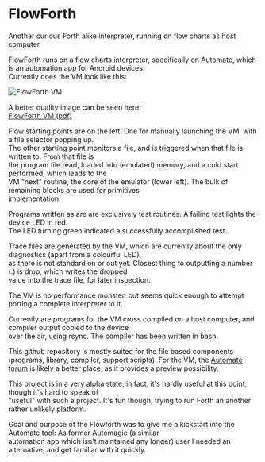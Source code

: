 # FlowForth
Another curious Forth alike interpreter, running on flow charts as host computer

FlowForth runs on a flow charts interpreter, specifically on Automate, which is an automation app for Android devices.  
Currently does the VM look like this:  

![FlowForth VM](http://fachkurs.de/vm/vm.jpg)

A better quality image can be seen here:   
[FlowForth VM (pdf)](http://fachkurs.de/vm/vm.pdf)  

Flow starting points are on the left. One for manually launching the VM, with a file selector popping up.  
The other starting point monitors a file, and is triggered when that file is written to. From that file is  
the program file read, loaded into (emulated) memory, and a cold start performed, which leads to the  
VM "next" routine, the core of the emulator (lower left). The bulk of remaining blocks are used for primitives  
implementation.  

Programs written as are are exclusively test routines.  A failing test lights the device LED in red.  
The LED turning green indicated a successfully accomplished test.

Trace files are generated by the VM, which are currently about the only diagnostics (apart from a colourful LED),  
as there is not standard on or out yet.  Closest thing to outputting a number (.) is drop, which writes the dropped  
value into the trace file, for later inspection.

The VM is no performance monster, but seems quick enough to attempt porting a complete interpreter to it.  

Currently are programs for the VM cross compiled on a host computer, and compiler output copied to the device  
over the air, using rsync.  The compiler has been written in bash.

This github repository is mostly suited for the file based components (programs, library, compiler, support scripts). For the VM,
the [Automate forum](https://llamalab.com/automate/community/flows/37943) is likely a better place, as it provides a preview
possibility.

This project is in a very alpha state, in fact, it's hardly useful at this point, though it's hard to speak of  
"useful" with such a project. It's fun though, trying to run Forth an another rather unlikely platform.  

Goal and purpose of the Flowforth was to give me a kickstart into the Automate tool: As former Automagic (a similar  
automation app which isn't maintained any longer) user I needed an alternative, and get familiar with it quickly.

